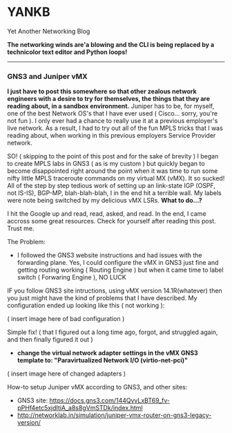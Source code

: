 # YANKB
Yet Another Networking Blog

**The networking winds are'a blowing and the CLI is being replaced by a technicolor text editor and Python loops!**

---
### GNS3 and Juniper vMX

**I just have to post this somewhere so that other zealous network engineers with a desire to try for themselves, the things that they are reading about, in a sandbox environment.** Juniper has to be, for myself, one of the best Network OS's that I have ever used ( Cisco... sorry, you're not fun ). I only ever had a chance to really use it at a previous employer's live network. As a result, I had to try out all of the fun MPLS tricks that I was reading about, when working in this previous employers Service Provider network. 

SO! ( skipping to the point of this post and for the sake of brevity ) I began to create MPLS labs in GNS3 ( as is my custom ) but quickly began to become disappointed right around the point when it was time to run some nifty little MPLS traceroute commands on my virtual MX (vMX). It so sucked! All of the step by step tedious work of setting up an link-state IGP (OSPF, not IS-IS), BGP-MP, blah-blah-blah, I in the end hit a terrible wall. My labels were note being switched by my delicious vMX LSRs. **What to do...?**

I hit the Google up and read, read, asked, and read. In the end, I came accross some great resources. Check for yourself after reading this post. Trust me.

The Problem:
- I followed the GNS3 website instructions and had issues with the forwarding plane. Yes, I could configure the vMX in GNS3 just fine and getting routing working ( Routing Engine ) but when it came time to label switch ( Forwaring Engine ), NO LUCK

IF you follow GNS3 site intructions, using vMX version 14.1R(whatever) then you just might have the kind of problems that I have described. My configuration ended up looking like this ( not working ):

( insert image here of bad configuration )

Simple fix! ( that I figured out a long time ago, forgot, and struggled again, and then finally figured it out )
- **change the virtual network adapter settings in the vMX GNS3 template to: "Paravirtualized Network I/O (virtio-net-pci)"**

( insert image here of changed adapters )


How-to setup Juniper vMX according to GNS3, and other sites:
- GNS3 site: https://docs.gns3.com/144QvvLxBT69_fv-pPHf4etc5xjdItiA_a8s8gVmSTDk/index.html
- http://networklab.in/simulation/juniper-vmx-router-on-gns3-legacy-version/
